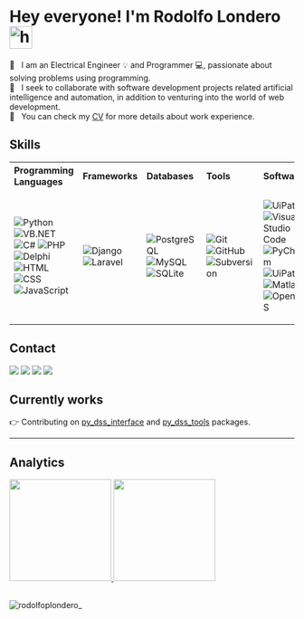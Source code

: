 # Hey everyone! I'm Rodolfo Londero <img alt="handwavegif" src="https://user-images.githubusercontent.com/39513876/112366216-8cfe7400-8cfe-11eb-8116-7d3dbae20e97.gif" width='40'/>

:rocket:  &nbsp; I am an Electrical Engineer :bulb: and Programmer :computer:, passionate about solving problems using programming.
<br/> 
:purple_heart: &nbsp; I seek to collaborate with software development projects related artificial intelligence and automation, in addition to venturing into the world of web development.
<br>
:page_with_curl: &nbsp; You can check my [CV](https://drive.google.com/file/d/1bGUSTA_Y4KJDX3fq8C1ada_A77R3smDY/view?usp=sharing) for more details about work experience.

## Skills

<table align="center" style="text-align: left">
<tr>
  <th>Programming Languages</th>
  <th>Frameworks</th>
  <th>Databases</th>
  <th>Tools</th>
  <th>Softwares</th>
</tr>
<tr>
  <td>
 
![Python](https://img.shields.io/badge/-Python-05122A?style=flat&logo=python)
![VB.NET](https://img.shields.io/badge/-VB.NET-05122A?style=flat&logo=.net)
![C#](https://img.shields.io/badge/-CSharp-05122A?style=flat&logo=csharp)
![PHP](https://img.shields.io/badge/-PHP-05122A?style=flat&logo=php)
![Delphi](https://img.shields.io/badge/-Delphi-05122A?style=flat&logo=delphi)
![HTML](https://img.shields.io/badge/-HTML-05122A?style=flat&logo=HTML5)
![CSS](https://img.shields.io/badge/-CSS-05122A?style=flat&logo=CSS3&logoColor=1572B6)
![JavaScript](https://img.shields.io/badge/-JavaScript-05122A?style=flat&logo=javascript)
    
  </td>
  <td>
 
![Django](https://img.shields.io/badge/-Django-05122A?style=flat&logo=django)
![Laravel](https://img.shields.io/badge/-Laravel-05122A?style=flat&logo=laravel)

  </td>
  <td>

![PostgreSQL](https://img.shields.io/badge/-PostgreSQL-05122A?style=flat&logo=PostgreSQL)
![MySQL](https://img.shields.io/badge/-MySQL-05122A?style=flat&logo=MySQL&logoColor=white)
![SQLite](https://img.shields.io/badge/-SQLite-05122A?style=flat&logo=SQLite)
    
  </td>
  <td>
    
![Git](https://img.shields.io/badge/-Git-05122A?style=flat&logo=git)
![GitHub](https://img.shields.io/badge/-GitHub-05122A?style=flat&logo=github)
![Subversion](https://img.shields.io/badge/-Subversion-05122A?style=flat&logo=subversion)   
    
  </td>
  <td>
    
![UiPath](https://img.shields.io/badge/-UiPath-05122A?style=flat)
![Visual Studio Code](https://img.shields.io/badge/-Visual%20Studio%20Code-05122A?style=flat&logo=visual-studio-code&logoColor=007ACC)
![PyCharm](https://img.shields.io/badge/-PyCharm-05122A?style=flat&logo=pycharm)
![UiPath](https://img.shields.io/badge/-Ansys-05122A?style=flat&logo=ansys)
![Matlab](https://img.shields.io/badge/-Matlab-05122A?style=flat)
![OpenDSS](https://img.shields.io/badge/-OpenDSS-05122A?style=flat)
    
  </td>
</tr>
</table>

## Contact
  
<div style="display: inline_block">
  <a href = "mailto: rodolfopl@gmail.com"><img src="https://img.shields.io/badge/-mail-05122A?style=flat&logo=gmail" target="_blank"></a>
  <a href="https://www.linkedin.com/in/rodolfolondero" target="_blank"><img src="https://img.shields.io/badge/-rodolfolondero-05122A?style=flat&logo=linkedin" target="_blank"></a>
  <a href="https://instagram.com/rodolfoplondero" target="_blank"><img src="https://img.shields.io/badge/-rodolfoplondero-05122A?style=flat&logo=instagram" target="_blank"></a>
  <a href="https://twitter.com/rplondero" target="_blank"><img src="https://img.shields.io/badge/-rplondero-05122A?style=flat&logo=twitter" target="_blank"></a>
</div>

## Currently works

:point_right: Contributing on [py_dss_interface](https://github.com/PauloRadatz/py_dss_interface) and [py_dss_tools](https://github.com/PauloRadatz/py_dss_tools) packages.

<hr>

## Analytics
<div>
  <a href="https://github.com/rodolfoplondero">
  <img height="180em" src="https://github-readme-stats.vercel.app/api?username=rodolfoplondero&show_icons=true&theme=vision-friendly-dark&include_all_commits=true&count_private=true"/>
  <img height="180em" src="https://github-readme-stats.vercel.app/api/top-langs/?username=rodolfoplondero&layout=compact&langs_count=8&theme=vision-friendly-dark"/>
  </a>
</div>

<br> 

<p align="left">
    <img align="center" src="https://komarev.com/ghpvc/?username=rodolfoplondero&label=Profile%20views&color=green&style=flat" alt="rodolfoplondero_" />
</p>

